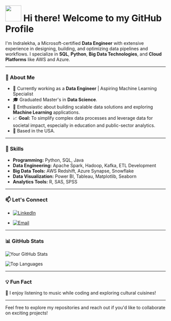 # <img src="https://media.giphy.com/media/3o7abKhOpu0NwenH3O/giphy.gif" width="50"> Hi there! Welcome to my GitHub Profile

I'm Indralekha, a Microsoft-certified **Data Engineer** with extensive experience in designing, building, and optimizing data pipelines and workflows. I specialize in **SQL**, **Python**, **Big Data Technologies**, and **Cloud Platforms** like AWS and Azure.

---

### 🚀 About Me
- 🔭 Currently working as a **Data Engineer** | Aspiring Machine Learning Specialist
- 🎓 Graduated Master's in **Data Science**.
- 🌟 Enthusiastic about building scalable data solutions and exploring **Machine Learning** applications.
- 📈 **Goal:** To simplify complex data processes and leverage data for societal impact, especially in education and public-sector analytics.  
- 📍 Based in the USA.

---

### 💼 Skills
- **Programming:** Python, SQL, Java
- **Data Engineering:** Apache Spark, Hadoop, Kafka, ETL Development
- **Big Data Tools:** AWS Redshift, Azure Synapse, Snowflake
- **Data Visualization:** Power BI, Tableau, Matplotlib, Seaborn
- **Analytics Tools:** R, SAS, SPSS

---


### 📫 Let's Connect
- [![LinkedIn](https://img.shields.io/badge/LinkedIn-%230077B5.svg?style=flat&logo=linkedin&logoColor=white)](https://linkedin.com/in/indra-a-902184173)

- [![Email](https://img.shields.io/badge/Email-D14836?style=flat&logo=gmail&logoColor=white)](mailto:techia888@example.com)

---

### 📊 GitHub Stats
![Your GitHub Stats](https://github-readme-stats.vercel.app/api?username=IndralekhaA&show_icons=true&theme=radical)

![Top Languages](https://github-readme-stats.vercel.app/api/top-langs/?username=IndralekhaA&layout=compact&theme=radical)

---

### 💡 Fun Fact
🎵 I enjoy listening to music while coding and exploring cultural cuisines!

---

Feel free to explore my repositories and reach out if you'd like to collaborate on exciting projects!
